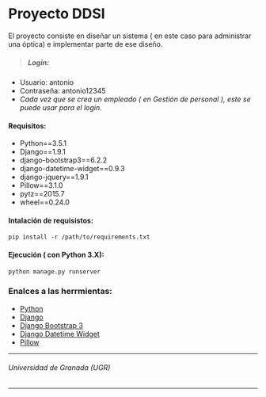 # Proyecto DDSI
El proyecto consiste en diseñar un sistema ( en este caso para administrar una óptica) e implementar parte de ese diseño.

> ##### Login:
 - Usuario: antonio
 - Contraseña: antonio12345
 - *Cada vez que se crea un empleado ( en Gestión de personal ), este se puede usar para el login.*
 
#### Requisitos:
- Python==3.5.1
- Django==1.9.1
- django-bootstrap3==6.2.2
- django-datetime-widget==0.9.3
- django-jquery==1.9.1
- Pillow==3.1.0
- pytz==2015.7
- wheel==0.24.0

#### Intalación de requisistos:
```
pip install -r /path/to/requirements.txt
```

#### Ejecución ( con Python 3.X):
```
python manage.py runserver
```

### Enalces a las herrmientas:
- [Python](https://www.python.org/)
- [Django](https://www.djangoproject.com)
- [Django Bootstrap 3](https://django-bootstrap3.readthedocs.org/en/latest/)
- [Django Datetime Widget](https://github.com/asaglimbeni/django-datetime-widget)
- [Pillow](http://python-pillow.github.io/)


___
###### Universidad de Granada (UGR)
___
